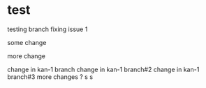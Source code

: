 # test
testing 
branch
fixing issue 1

some change

more change

change in kan-1 branch
change in kan-1 branch#2
change in kan-1 branch#3
more changes
?
s
s
